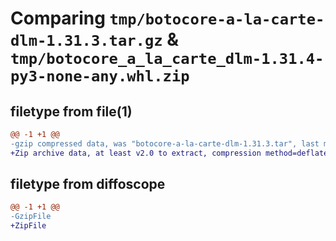 # Comparing `tmp/botocore-a-la-carte-dlm-1.31.3.tar.gz` & `tmp/botocore_a_la_carte_dlm-1.31.4-py3-none-any.whl.zip`

## filetype from file(1)

```diff
@@ -1 +1 @@
-gzip compressed data, was "botocore-a-la-carte-dlm-1.31.3.tar", last modified: Fri Jul 14 01:46:06 2023, max compression
+Zip archive data, at least v2.0 to extract, compression method=deflate
```

## filetype from diffoscope

```diff
@@ -1 +1 @@
-GzipFile
+ZipFile
```

